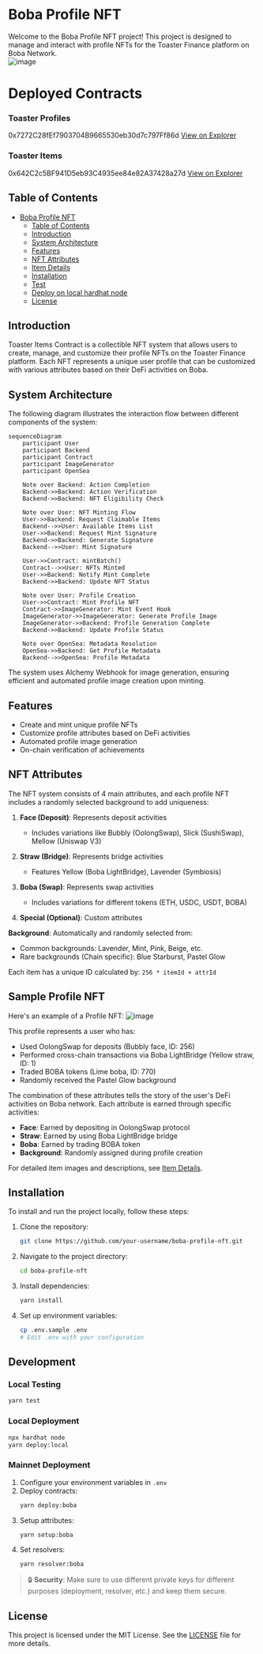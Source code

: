 # Boba Profile NFT

Welcome to the Boba Profile NFT project! This project is designed to manage and interact with profile NFTs for the Toaster Finance platform on Boba Network.  
![image](https://github.com/user-attachments/assets/e02157ef-bb23-4270-81aa-c5d6df648651)


# Deployed Contracts

### Toaster Profiles

0x7272C28fEf7903704B9665530eb30d7c797Ff86d [View on Explorer](https://bobascan.com/address/0x7272C28fEf7903704B9665530eb30d7c797Ff86d/contract/288/code)

### Toaster Items

0x642C2c5BF941D5eb93C4935ee84e82A37428a27d [View on Explorer](https://blockexplorer.boba.network/address/0x642C2c5BF941D5eb93C4935ee84e82A37428a27d/contract/288/code)

## Table of Contents

- [Boba Profile NFT](#boba-profile-nft)
  - [Table of Contents](#table-of-contents)
  - [Introduction](#introduction)
  - [System Architecture](#system-architecture)
  - [Features](#features)
  - [NFT Attributes](#nft-attributes)
  - [Item Details](#item-details)
  - [Installation](#installation)
  - [Test](#test)
  - [Deploy on local hardhat node](#deploy-on-local-hardhat-node)
  - [License](#license)

## Introduction

Toaster Items Contract is a collectible NFT system that allows users to create, manage, and customize their profile NFTs on the Toaster Finance platform. Each NFT represents a unique user profile that can be customized with various attributes based on their DeFi activities on Boba.

## System Architecture

The following diagram illustrates the interaction flow between different components of the system:

```mermaid
sequenceDiagram
    participant User
    participant Backend
    participant Contract
    participant ImageGenerator
    participant OpenSea

    Note over Backend: Action Completion
    Backend->>Backend: Action Verification
    Backend->>Backend: NFT Eligibility Check

    Note over User: NFT Minting Flow
    User->>Backend: Request Claimable Items
    Backend-->>User: Available Items List
    User->>Backend: Request Mint Signature
    Backend->>Backend: Generate Signature
    Backend-->>User: Mint Signature

    User->>Contract: mintBatch()
    Contract-->>User: NFTs Minted
    User->>Backend: Notify Mint Complete
    Backend->>Backend: Update NFT Status

    Note over User: Profile Creation
    User->>Contract: Mint Profile NFT
    Contract->>ImageGenerator: Mint Event Hook
    ImageGenerator->>ImageGenerator: Generate Profile Image
    ImageGenerator->>Backend: Profile Generation Complete
    Backend->>Backend: Update Profile Status

    Note over OpenSea: Metadata Resolution
    OpenSea->>Backend: Get Profile Metadata
    Backend-->>OpenSea: Profile Metadata
```

The system uses Alchemy Webhook for image generation, ensuring efficient and automated profile image creation upon minting.

## Features

- Create and mint unique profile NFTs
- Customize profile attributes based on DeFi activities
- Automated profile image generation
- On-chain verification of achievements

## NFT Attributes

The NFT system consists of 4 main attributes, and each profile NFT includes a randomly selected background to add uniqueness:

1. **Face (Deposit)**: Represents deposit activities

   - Includes variations like Bubbly (OolongSwap), Slick (SushiSwap), Mellow (Uniswap V3)

2. **Straw (Bridge)**: Represents bridge activities

   - Features Yellow (Boba LightBridge), Lavender (Symbiosis)

3. **Boba (Swap)**: Represents swap activities

   - Includes variations for different tokens (ETH, USDC, USDT, BOBA)

4. **Special (Optional)**: Custom attributes

**Background**: Automatically and randomly selected from:

- Common backgrounds: Lavender, Mint, Pink, Beige, etc.
- Rare backgrounds (Chain specific): Blue Starburst, Pastel Glow

Each item has a unique ID calculated by: `256 * itemId + attrId`

## Sample Profile NFT

Here's an example of a Profile NFT:
![image](https://github.com/user-attachments/assets/f793642b-2175-4d43-914c-761fc7c21630)


This profile represents a user who has:

- Used OolongSwap for deposits (Bubbly face, ID: 256)
- Performed cross-chain transactions via Boba LightBridge (Yellow straw, ID: 1)
- Traded BOBA tokens (Lime boba, ID: 770)
- Randomly received the Pastel Glow background

The combination of these attributes tells the story of the user's DeFi activities on Boba network. Each attribute is earned through specific activities:

- **Face**: Earned by depositing in OolongSwap protocol
- **Straw**: Earned by using Boba LightBridge bridge
- **Boba**: Earned by trading BOBA token
- **Background**: Randomly assigned during profile creation

For detailed item images and descriptions, see [Item Details](./Boba%20Profile%20NFT%20Description.md).

## Installation

To install and run the project locally, follow these steps:

1. Clone the repository:
   ```bash
   git clone https://github.com/your-username/boba-profile-nft.git
   ```
2. Navigate to the project directory:
   ```bash
   cd boba-profile-nft
   ```
3. Install dependencies:
   ```bash
   yarn install
   ```
4. Set up environment variables:
   ```bash
   cp .env.sample .env
   # Edit .env with your configuration
   ```

## Development

### Local Testing

```bash
yarn test
```

### Local Deployment

```bash
npx hardhat node
yarn deploy:local
```

### Mainnet Deployment

1. Configure your environment variables in `.env`
2. Deploy contracts:
   ```bash
   yarn deploy:boba
   ```
3. Setup attributes:
   ```bash
   yarn setup:boba
   ```
4. Set resolvers:
   ```bash
   yarn resolver:boba
   ```

> 🔒 **Security**: Make sure to use different private keys for different purposes (deployment, resolver, etc.) and keep them secure.

## License

This project is licensed under the MIT License. See the [LICENSE](LICENSE) file for more details.
